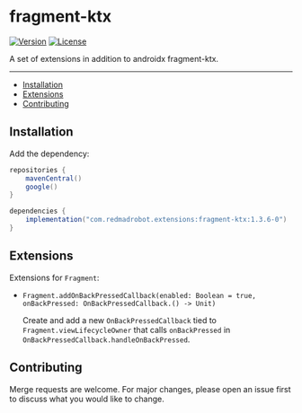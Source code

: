 # fragment-ktx <GitHub path="RedMadRobot/redmadrobot-android-ktx/tree/main/fragment-ktx"/>
[![Version](https://img.shields.io/maven-central/v/com.redmadrobot.extensions/fragment-ktx?style=flat-square)][mavenCentral]
[![License](https://img.shields.io/github/license/RedMadRobot/redmadrobot-android-ktx?style=flat-square)][license]

A set of extensions in addition to androidx fragment-ktx.

---
<!-- START doctoc generated TOC please keep comment here to allow auto update -->
<!-- DON'T EDIT THIS SECTION, INSTEAD RE-RUN doctoc TO UPDATE -->


- [Installation](#installation)
- [Extensions](#extensions)
- [Contributing](#contributing)

<!-- END doctoc generated TOC please keep comment here to allow auto update -->

## Installation

Add the dependency:

```groovy
repositories {
    mavenCentral()
    google()
}

dependencies {
    implementation("com.redmadrobot.extensions:fragment-ktx:1.3.6-0")
}
```

## Extensions

Extensions for `Fragment`:

- `Fragment.addOnBackPressedCallback(enabled: Boolean = true, onBackPressed: OnBackPressedCallback.() -> Unit)`
  
  Create and add a new `OnBackPressedCallback` tied to `Fragment.viewLifecycleOwner` that calls `onBackPressed` in `OnBackPressedCallback.handleOnBackPressed`.

## Contributing

Merge requests are welcome.
For major changes, please open an issue first to discuss what you would like to change.

[mavenCentral]: https://search.maven.org/artifact/com.redmadrobot.extensions/fragment-ktx
[license]: ../../LICENSE
